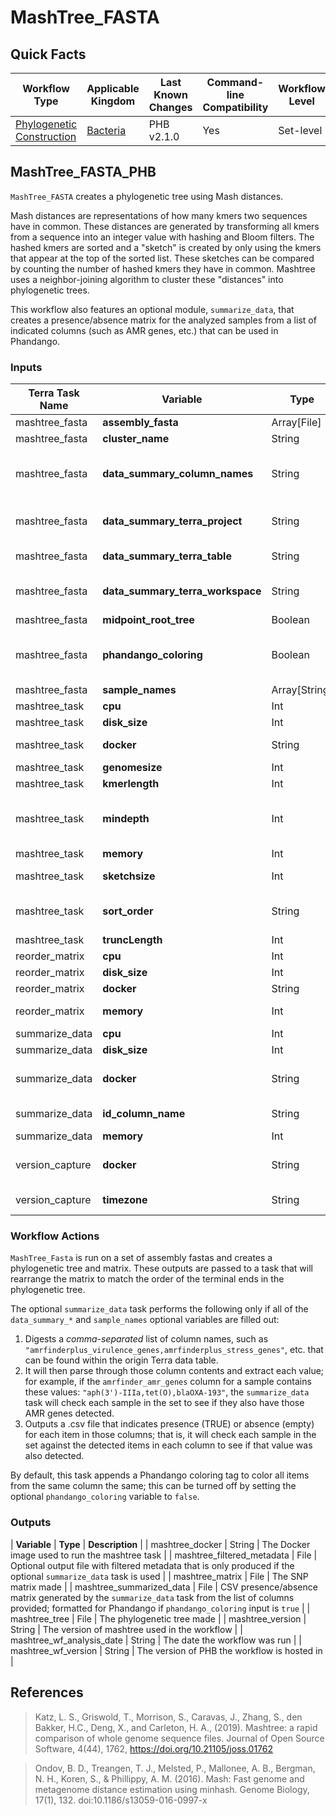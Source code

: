 # MashTree_FASTA

## Quick Facts

| **Workflow Type** | **Applicable Kingdom** | **Last Known Changes** | **Command-line Compatibility** | **Workflow Level** |
|---|---|---|---|---|
| [Phylogenetic Construction](../../workflows_overview/workflows-type.md/#phylogenetic-construction) | [Bacteria](../../workflows_overview/workflows-kingdom.md/#bacteria) | PHB v2.1.0 | Yes | Set-level |

## MashTree_FASTA_PHB

`MashTree_FASTA` creates a phylogenetic tree using Mash distances.

Mash distances are representations of how many kmers two sequences have in common. These distances are generated by transforming all kmers from a sequence into an integer value with hashing and Bloom filters. The hashed kmers are sorted and a "sketch" is created by only using the kmers that appear at the top of the sorted list. These sketches can be compared by counting the number of hashed kmers they have in common. Mashtree uses a neighbor-joining algorithm to cluster these "distances" into phylogenetic trees.

This workflow also features an optional module, `summarize_data`, that creates a presence/absence matrix for the analyzed samples from a list of indicated columns (such as AMR genes, etc.) that can be used in Phandango.

### Inputs

| **Terra Task Name** | **Variable** | **Type** | **Description** | **Default Value** | **Terra Status** |
|---|---|---|---|---|---|
| mashtree_fasta | **assembly_fasta** | Array[File] | The set of assembly fastas | | Required |
| mashtree_fasta | **cluster_name** | String | Free text string used to label output files | | Required |
| mashtree_fasta | **data_summary_column_names** | String | A comma-separated list of the column names from the sample-level data table for generating a data summary (presence/absence .csv matrix); e.g., "amrfinderplus_amr_genes,amrfinderplus_virulence_genes" |  | Optional |
| mashtree_fasta | **data_summary_terra_project** | String | The billing project for your current workspace. This can be found after the "#workspaces/" section in the workspace's URL |  | Optional |
| mashtree_fasta | **data_summary_terra_table** | String | The name of the sample-level Terra data table that will be used for generating a data summary |  | Optional |
| mashtree_fasta | **data_summary_terra_workspace** | String | The name of the Terra workspace you are in. This can be found at the top of the webpage, or in the URL after the billing project. |  | Optional |
| mashtree_fasta | **midpoint_root_tree** | Boolean | If true, midpoint root the final tree | FALSE | Optional |
| mashtree_fasta | **phandango_coloring** | Boolean | Boolean variable that tells the data summary task and the reorder matrix task to include a suffix that enables consistent coloring on Phandango; by default, this suffix is not added. To add this suffix set this variable to true. | FALSE | Optional |
| mashtree_fasta | **sample_names** | Array[String] | The list of samples | | Optional |
| mashtree_task | **cpu** | Int | Number of CPUs to use | 16 | Optional |
| mashtree_task | **disk_size** | Int | Disk size in GB | 100 | Optional |
| mashtree_task | **docker** | String | Docker image to use | "us-docker.pkg.dev/general-theiagen/staphb/mashtree:1.2.0" | Optional |
| mashtree_task | **genomesize** | Int | Genome size of the input samples | 5000000 | Ooptional |
| mashtree_task | **kmerlength** | Int | Hashes will be based on strings of this many nucleotides | 21 | Optional |
| mashtree_task | **mindepth** | Int | If set to zero, mashtree will run in "accurate" mode as it will chose a mindepth by itself in a slower method; this value otherwise indicates the minimum number of times a kmer must appear in order to be included | 5 | Optional |
| mashtree_task | **memory** | Int | Memory in GB | 64 | Optional |
| mashtree_task | **sketchsize** | Int | Each sketch will have at most this many non-redundant min-hashes | 10000 | Optional |
| mashtree_task | **sort_order** | String | For neighbor-joining, the sort order can make a difference. Options include: "ABC" (alphabetical), "random", "input-order" | "ABC" | Optional |
| mashtree_task | **truncLength** | Int | How many characters to keep in a filename | 250 | Optional |
| reorder_matrix | **cpu** | Int | Amount of CPUs to allocate to this task | 100 | Optional |
| reorder_matrix | **disk_size** | Int | Amount of storage (in GB) to allocate to this task | 2 | Optional |
| reorder_matrix | **docker** | String | Docker image to use | 100 | Optional |
| reorder_matrix | **memory** | Int | Amount of memory/RAM (in GB) to allocate to this task | us-docker.pkg.dev/general-theiagen/staphb/mykrobe:0.12.1 | Optional |
| summarize_data | **cpu** | Int | Amount of CPUs to allocate to this task | 8 | Optional |
| summarize_data | **disk_size** | Int | Amount of storage (in GB) to allocate to this task | 100 | Optional |
| summarize_data | **docker** | String | Docker image to use | us-docker.pkg.dev/general-theiagen/theiagen/terra-tools:2023-03-16 | Optional |
| summarize_data | **id_column_name** | String | If the sample IDs are in a different column to samplenames, it can be passed here and it will be used instead. |  | Optional |
| summarize_data | **memory** | Int | Amount of memory/RAM (in GB) to allocate to this task | 8 | Optional |
| version_capture | **docker** | String | The Docker image used to run the version_capture task | "us-docker.pkg.dev/general-theiagen/theiagen/alpine-plus-bash:3.20.0" | Optional |
| version_capture | **timezone** | String | Set the time zone to get an accurate date of analysis (uses UTC by default) |  | Optional |

### Workflow Actions

`MashTree_Fasta` is run on a set of assembly fastas and creates a phylogenetic tree and matrix. These outputs are passed to a task that will rearrange the matrix to match the order of the terminal ends in the phylogenetic tree.

The optional `summarize_data` task performs the following only if all of the `data_summary_*` and `sample_names` optional variables are filled out:

1. Digests a _comma-separated_  list of column names, such as `"amrfinderplus_virulence_genes,amrfinderplus_stress_genes"`, etc. that can be found within the origin Terra data table.
2. It will then parse through those column contents and extract each value; for example, if the `amrfinder_amr_genes` column for a sample contains these values: `"aph(3')-IIIa,tet(O),blaOXA-193"`, the `summarize_data` task will check each sample in the set to see if they also have those AMR genes detected.
3. Outputs a .csv file that indicates presence (TRUE) or absence (empty) for each item in those columns; that is, it will check each sample in the set against the detected items in each column to see if that value was also detected.

By default, this task appends a Phandango coloring tag to color all items from the same column the same; this can be turned off by setting the optional `phandango_coloring` variable to `false`.

### Outputs

| **Variable** | **Type** | **Description** |
| mashtree_docker | String | The Docker image used to run the mashtree task |
| mashtree_filtered_metadata | File | Optional output file with filtered metadata that is only produced if the optional `summarize_data` task is used |
| mashtree_matrix | File | The SNP matrix made |
| mashtree_summarized_data | File | CSV presence/absence matrix generated by the `summarize_data` task from the list of columns provided; formatted for Phandango if `phandango_coloring` input is `true` |
| mashtree_tree | File | The phylogenetic tree made |
| mashtree_version | String | The version of mashtree used in the workflow |
| mashtree_wf_analysis_date | String | The date the workflow was run |
| mashtree_wf_version | String | The version of PHB the workflow is hosted in |

## References

> Katz, L. S., Griswold, T., Morrison, S., Caravas, J., Zhang, S., den Bakker, H.C., Deng, X., and Carleton, H. A., (2019). Mashtree: a rapid comparison of whole genome sequence files. Journal of Open Source Software, 4(44), 1762, <https://doi.org/10.21105/joss.01762>
<!-- -->
>Ondov, B. D., Treangen, T. J., Melsted, P., Mallonee, A. B., Bergman, N. H., Koren, S., & Phillippy, A. M. (2016). Mash: Fast genome and metagenome distance estimation using minhash. Genome Biology, 17(1), 132. doi:10.1186/s13059-016-0997-x
